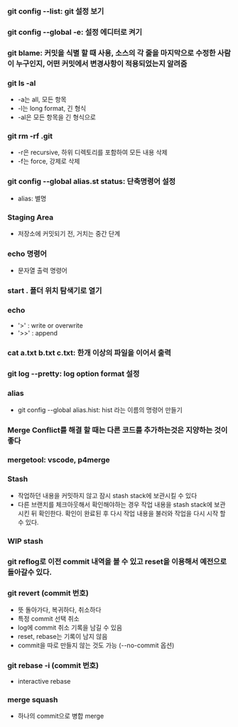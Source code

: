 ### git config --list: git 설정 보기

### git config --global -e: 설정 에디터로 켜기

### git blame: 커밋을 식별 할 때 사용, 소스의 각 줄을 마지막으로 수정한 사람이 누구인지, 어떤 커밋에서 변경사항이 적용되었는지 알려줌

### git ls -al

- -a는 all, 모든 항목
- -l는 long format, 긴 형식
- -al은 모든 항목을 긴 형식으로

### git rm -rf .git

- -r은 recursive, 하위 디렉토리를 포함하여 모든 내용 삭제
- -f는 force, 강제로 삭제

### git config --global alias.st status: 단축명령어 설정

- alias: 별명

### Staging Area

- 저장소에 커밋되기 전, 거치는 중간 단계

### echo 명령어

- 문자열 출력 명령어

### start . 폴더 위치 탐색기로 열기

### echo

- '>' : write or overwrite
- '>>' : append

### cat a.txt b.txt c.txt: 한개 이상의 파일을 이어서 출력

### git log --pretty: log option format 설정

### alias

- git config --global alias.hist: hist 라는 이름의 명령어 만들기

### Merge Conflict를 해결 할 때는 다른 코드를 추가하는것은 지양하는 것이 좋다

### mergetool: vscode, p4merge

### Stash

- 작업하던 내용을 커밋하지 않고 잠시 stash stack에 보관시킬 수 있다
- 다른 브랜치를 체크아웃해서 확인해야하는 경우 작업 내용을 stash stack에 보관 시킨 뒤 확인한다. 확인이 완료된 후 다시 작업 내용을 불러와 작업을 다시 시작 할 수 있다.

### WIP stash

### git reflog로 이전 commit 내역을 볼 수 있고 reset을 이용해서 예전으로 돌아갈수 있다.

### git revert (commit 번호)

- 뜻 돌아가다, 복귀하다, 취소하다
- 특정 commit 선택 취소
- log에 commit 취소 기록을 남길 수 있음
- reset, rebase는 기록이 남지 않음
- commit을 따로 만들지 않는 것도 가능 (--no-commit 옵션)

### git rebase -i (commit 번호)

- interactive rebase

### merge squash

- 하나의 commit으로 병합 merge
